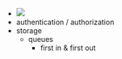 - ![](https://docs.microsoft.com/zh-tw/azure/architecture/guide/technology-choices/images/compute-choices.png)
- authentication / authorization
- storage
    - queues
        - first in & first out